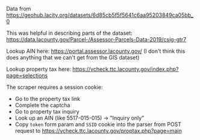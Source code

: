 Data from https://geohub.lacity.org/datasets/6d85cb5f5f5641c6aa95203849ca05bb_0

This was helpful in describing parts of the dataset:
https://data.lacounty.gov/Parcel-/Assessor-Parcels-Data-2019/csig-gtr7

Lookup AIN here: https://portal.assessor.lacounty.gov/  (I don't think this does anything that we can't get from the GIS dataset)

Lookup property tax here: https://vcheck.ttc.lacounty.gov/index.php?page=selections

The scraper requires a session cookie:
- Go to the property tax link
- Complete the captcha
- Go to property tax inquiry
- Look up an AIN (like 5517-015-015) -> "Inquiry only"
- Copy `token` form param and `SSID` cookie into the parser from POST request to https://vcheck.ttc.lacounty.gov/proptax.php?page=main

